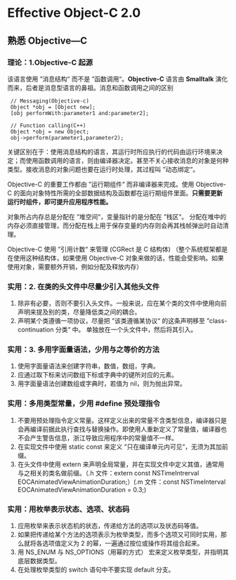 # Effective Object-C 2.0
## 熟悉 Objective—C
### 理论：1.Objective-C 起源
该语言使用 ”消息结构“ 而不是 ”函数调用“。**Objective-C** 语言由 **Smalltalk** 演化而来，后者是消息型语言的鼻祖。消息和函数调用之间的区别

```
 // Messaging(Objective-c)
 Object *obj = [Object new];
 [obj performWith:parameter1 and:parameter2];
 
 // Function calling(C++)
 Object *obj = new Object;
 obj->perform(parameter1,parameter2);
```

关键区别在于：使用消息结构的语言，其运行时所应执行的代码由运行环境来决定；而使用函数调用的语言，则由编译器决定。甚至不关心接收消息的对象是何种类型。接收消息的对象问题也要在运行时处理，其过程叫 ”动态绑定“。

Objective-C 的重要工作都由 ”运行期组件“ 而非编译器来完成。使用 Objective-C 的面向对象特性所需的全部数据结构及函数都在运行期组件里面。**只需要更新运行时组件，即可提升应用程序性能。**

对象所占内存总是分配在 ”堆空间“，变量指针的是分配在 ”栈区“。
分配在堆中的内存必须直接管理，而分配在栈上用于保存变量的内存则会再其栈帧弹出时自动清理。

Objective-C 使用 ”引用计数“ 来管理 (CGRect 是 C 结构体)
（整个系统框架都是在使用这种结构体，如果使用 Objective-C 对象来做的话，性能会受影响。如果使用对象，需要额外开销，例如分配及释放内存）


### 实用：2. 在类的头文件中尽量少引入其他头文件
1. 除非有必要，否则不要引入头文件。一般来说，应在某个类的文件中使用向前声明来提及别的类，尽量降低类之间的耦合。
2. 声明某个类遵循一项协议，尽量把 ”该类遵循某协议“ 的这条声明移至 ”class-continuation 分类“ 中。 单独放在一个头文件中，然后将其引入。


### 实用：3. 多用字面量语法，少用与之等价的方法
1. 使用字面量语法来创建字符串，数值，数组，字典。
2. 应通过取下标来访问数组下标或字典中的键所对应的元素。
3. 用字面量语法创建数组或字典时，若值为 nil，则为抛出异常。

### 实用：多用类型常量，少用 #define 预处理指令
1. 不要用预处理指令定义常量。这样定义出来的常量不含类型信息，编译器只是会再编译前据此执行查找与替换操作。即使用人重新定义了常量值，编译器也不会产生警告信息，浙江导致应用程序中的常量值不一样。
2. 在实现文件中使用 static const 来定义 ”只在编译单元内可见“，无须为其加前缀。
3. 在头文件中使用 extern 来声明全局常量，并在实现文件中定义其值，通常用与之相关的类名做前缀。（.h 文件：extern const NSTimeIntrerval EOCAnimatedViewAnimationDuration;）(.m 文件：const NSTimeInterval EOCAnimatedViewAnimationDuration = 0.3;)
	
### 实用：用枚举表示状态、选项、状态码
1. 应用枚举来表示状态机的状态，传递给方法的选项以及状态码等值。
2. 如果把传递给某个方法的选项表示为枚举类型，而多个选项又可同时实用，那么就将各选项值定义为 2 的幂，一遍通过按位或操作将其组合起来。
3. 用 NS_ENUM 与 NS_OPTIONS（用幂的方式） 宏来定义枚举类型，并指明其底层数据类型。
4. 在处理枚举类型的 switch 语句中不要实现 default 分支。